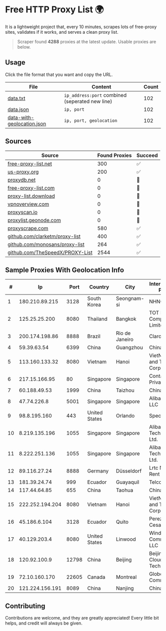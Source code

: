 
# Free HTTP Proxy List 🌍

It is a lightweight project that, every 10 minutes, scrapes lots of free-proxy sites, validates if it works, and serves a clean proxy list.


> Scraper found **4288** proxies at the latest update. Usable proxies are below.

## Usage

Click the file format that you want and copy the URL.


|File|Content|Count|
|----|-------|-----|
|[data.txt](https://raw.githubusercontent.com/themiralay/Proxy-List-World/master/data.txt)|`ip_address:port` combined (seperated new line)|102|
|[data.json](https://raw.githubusercontent.com/themiralay/Proxy-List-World/master/data.json)|`ip, port`|102|
|[data-with-geolocation.json](https://raw.githubusercontent.com/themiralay/Proxy-List-World/master/data-with-geolocation.json)|`ip, port, geolocation`|102|

## Sources

|Source|Found Proxies|Succeed|
|------|-------------|-------|
|[free-proxy-list.net](https://free-proxy-list.net)|300|✅|
|[us-proxy.org](https://www.us-proxy.org)|200|✅|
|[proxydb.net](http://proxydb.net)|0|🚫|
|[free-proxy-list.com](https://free-proxy-list.com/?page=&port=&type%5B%5D=http&type%5B%5D=https&up_time=0&search=Search)|0|🚫|
|[proxy-list.download](https://www.proxy-list.download/HTTP)|0|🚫|
|[vpnoverview.com](https://vpnoverview.com/privacy/anonymous-browsing/free-proxy-servers)|0|🚫|
|[proxyscan.io](https://www.proxyscan.io)|0|🚫|
|[proxylist.geonode.com](https://proxylist.geonode.com/api/proxy-list?limit=300&page=1&sort_by=lastChecked&sort_type=desc&protocols=http,https)|0|🚫|
|[proxyscrape.com](https://api.proxyscrape.com/v2/?request=displayproxies&protocol=http&timeout=10000&country=all&ssl=all&anonymity=all)|580|✅|
|[github.com/clarketm/proxy-list](https://raw.githubusercontent.com/clarketm/proxy-list/master/proxy-list-raw.txt)|400|✅|
|[github.com/monosans/proxy-list](https://raw.githubusercontent.com/monosans/proxy-list/main/proxies/http.txt)|264|✅|
|[github.com/TheSpeedX/PROXY-List](https://raw.githubusercontent.com/TheSpeedX/PROXY-List/master/http.txt)|2544|✅|


## Sample Proxies With Geolocation Info

|#|Ip|Port|Country|City|Internet Service Provider|
|-|--|----|-------|----|-------------------------|
|1|180.210.89.215|3128|South Korea|Seongnam-si|NHNCLOUD|
|2|125.25.25.200|8080|Thailand|Bangkok|TOT Public Company Limited|
|3|200.174.198.86|8888|Brazil|Rio de Janeiro|Claro S.A|
|4|59.39.63.54|6399|China|Guangzhou|Chinanet|
|5|113.160.133.32|8080|Vietnam|Hanoi|VietNam Post and Telecom Corporation|
|6|217.15.166.95|80|Singapore|Singapore|Contabo Asia Private Limited|
|7|60.188.49.53|1999|China|Taizhou|Chinanet|
|8|47.74.226.8|5001|Singapore|Singapore|Alibaba Cloud LLC|
|9|98.8.195.160|443|United States|Orlando|Spectrum|
|10|8.219.135.196|1055|Singapore|Singapore|Alibaba (US) Technology Co., Ltd.|
|11|8.222.251.136|1055|Singapore|Singapore|Alibaba (US) Technology Co., Ltd.|
|12|89.116.27.24|8888|Germany|Düsseldorf|Lrtc Network Rent|
|13|181.39.24.74|999|Ecuador|Guayaquil|Telconet S.A|
|14|117.44.64.85|655|China|Taohua|Chinanet|
|15|222.252.194.204|8080|Vietnam|Hanoi|VietNam Post and Telecom Corporation|
|16|45.186.6.104|3128|Ecuador|Quito|Perez Tito Julio Cesar|
|17|40.129.203.4|8080|United States|Linwood|Windstream Communications LLC|
|18|120.92.100.9|12798|China|Beijing|Beijing Kingsoft Cloud Internet Technology Co|
|19|72.10.160.170|22605|Canada|Montreal|GloboTech Communications|
|20|121.224.156.191|8089|China|Nanjing|China Telecom|



## Contributing

Contributions are welcome, and they are greatly appreciated! Every
little bit helps, and credit will always be given.

